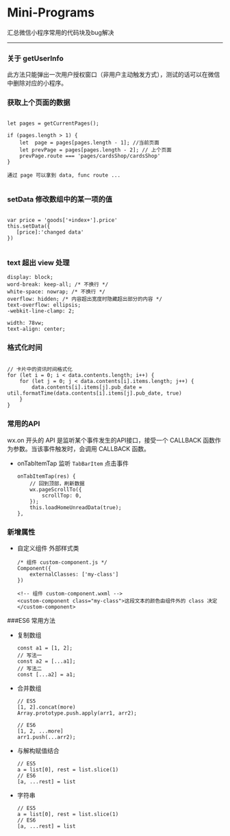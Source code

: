 # Mini-Programs
汇总微信小程序常用的代码块及bug解决

----

### 关于 getUserInfo

此方法只能弹出一次用户授权窗口（非用户主动触发方式），测试的话可以在微信中删除对应的小程序。

### 获取上个页面的数据

```oc

let pages = getCurrentPages();

if (pages.length > 1) {
	let  page = pages[pages.length - 1]; //当前页面
	let prevPage = pages[pages.length - 2]; // 上个页面
	prevPage.route === 'pages/cardsShop/cardsShop'
}

通过 page 可以拿到 data, func route ...     
     
```

### setData 修改数组中的某一项的值

```

var price = 'goods['+index+'].price'
this.setData({
   [price]:'changed data'
})
    
```

### text 超出 view 处理

```oc
display: block;
word-break: keep-all; /* 不换行 */
white-space: nowrap; /* 不换行 */
overflow: hidden; /* 内容超出宽度时隐藏超出部分的内容 */
text-overflow: ellipsis;
-webkit-line-clamp: 2;

width: 78vw;
text-align: center;

```

### 格式化时间

```

// 卡片中的资讯时间格式化
for (let i = 0; i < data.contents.length; i++) {
	for (let j = 0; j < data.contents[i].items.length; j++) {
		data.contents[i].items[j].pub_date = util.formatTime(data.contents[i].items[j].pub_date, true)
	}
}

```

### 常用的API

wx.on 开头的 API 是监听某个事件发生的API接口，接受一个 CALLBACK 函数作为参数。当该事件触发时，会调用 CALLBACK 函数。

- onTabItemTap 监听 `TabBarItem`  点击事件


	```
	onTabItemTap(res) {
    	// 回到顶部，刷新数据
   	 	wx.pageScrollTo({
     		scrollTop: 0,
    	});
    	this.loadHomeUnreadData(true);
  },
	```

### 新增属性

- 自定义组件 外部样式类

	```
	/* 组件 custom-component.js */
	Component({
		externalClasses: ['my-class']
	})
	
	<!-- 组件 custom-component.wxml -->
	<custom-component class="my-class">这段文本的颜色由组件外的 class 决定</custom-component>

	```
	

###ES6 常用方法
- 复制数组

	```
	const a1 = [1, 2];
	// 写法一
	const a2 = [...a1];
	// 写法二
	const [...a2] = a1;
	
	```
	
- 合并数组
	
	```
	// ES5
	[1, 2].concat(more)
	Array.prototype.push.apply(arr1, arr2);
	
	// ES6
	[1, 2, ...more]
	arr1.push(...arr2);

	```
	
- 与解构赋值结合
	
	```
	// ES5
	a = list[0], rest = list.slice(1)
	// ES6
	[a, ...rest] = list	
	```

- 字符串

	```
	// ES5
	a = list[0], rest = list.slice(1)
	// ES6
	[a, ...rest] = list	
	```

